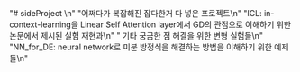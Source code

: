 "# sideProject \n" 
"어쩌다가 복잡해진 잡다한거 다 넣은 프로젝트\n"
"ICL: in-context-learning을 Linear Self Attention layer에서 GD의 관점으로 이해하기 위한 논문에서 제시된 실험 재현과\n"
" 기타 궁금한 점 해결을 위한 변형 실험들\n"
"NN_for_DE: neural network로 미분 방정식을 해결하는 방법을 이해하기 위한 예제들\n"

